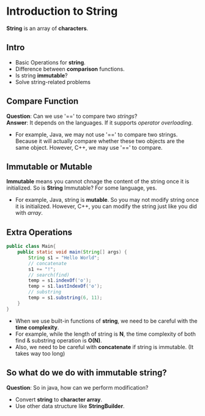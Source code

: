 # Introduction to String
**String** is an array of **characters**.

## Intro
- Basic Operations for **string**.
- Difference between **comparison** functions.
- Is string **immutable**?
- Solve string-related problems

## Compare Function
**Question**: Can we use '==' to compare two *strings*?  
**Answer**: It depends on the languages. If it supports *operator overloading*.  
- For example, Java, we may not use '==' to compare two strings. Because it will actually compare whether these two objects are the same object. However, C++, we may use '==' to compare. 

## Immutable or Mutable
**Immutable** means you cannot chnage the content of the string once it is initialized. So is **String** Immutable? For some language, yes. 
- For example, Java, string is **mutable**. So you may not modify string once it is initialized. However, C++, you can modify the string just like you did with *array*. 

## Extra Operations
```JAVA
public class Main{
    public static void main(String[] args) {
        String s1 = "Hello World";
        // concatenate
        s1 += "!";
        // search(find)
        temp = s1.indexOf('o');
        temp = s1.lastIndexOf('o');
        // substring
        temp = s1.substring(6, 11);
    }
}
```
- When we use built-in functions of **string**, we need to be careful with the **time complexity**.
- For example, while the length of string is **N**, the time complexity of both find & substring operation is **O(N)**. 
- Also, we need to be careful with **concatenate** if string is immutable. (It takes way too long)

## So what do we do with **immutable** string?
**Question**: So in java, how can we perform modification?

- Convert **string** to **character array**.
- Use other data structure like **StringBuilder**.